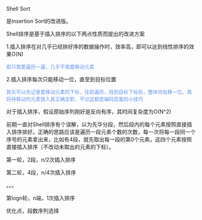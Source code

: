 Shell Sort

是Insertion Sort的改进版。

Shell排序是基于插入排序的以下两点性质而提出的改进方案

1.插入排序在对几乎已经排好序的数据操作时，效率高，即可以达到线性排序的效果O(N)

<font color="#6495ed" size="2">即只需要遍历一遍，几乎不需要移动元素</font>

2.插入排序每次只能移动一位，直至到目标位置

<font color="#6495ed" size="2">其实可以先记录要移动元素的下标，往前遍历，找到目标下标后，整体向右移一位，再将待移动的元素放入其正确文职，不过这都是编码层面的小技巧</font>

对于插入排序，假设原始序列刚好是反向有序，其时间复杂度为O(N^2)

前期一直对Shell排序有个误解，以为先华分段，然后段内的每个元素按照直接插入排序排好。正确的思路应该是遍历一段元素个数的次数，每一次将每一段同一个序号的元素拿出来，比如有4段，就先取出每一段的第0个元素，这四个元素按照直接插入排序（不改动未取出的元素的下标）。

第一轮，2段，n/2次插入排序

第二轮，4段，n/4次插入排序

。。。

第logn轮，n端，1次插入排序



优化点，段数序列选择

